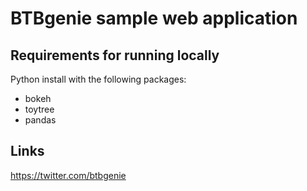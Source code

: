 # BTBgenie sample web application

## Requirements for running locally

Python install with the following packages:

* bokeh
* toytree
* pandas

## Links

https://twitter.com/btbgenie

